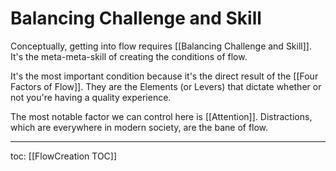 # Balancing Challenge and Skill
Conceptually, getting into flow requires [[Balancing Challenge and Skill]]. It's the meta-meta-skill of creating the conditions of flow.

It's the most important condition because it's the direct result of the [[Four Factors of Flow]]. They are the Elements (or Levers) that dictate whether or not you're having a quality experience.

The most notable factor we can control here is [[Attention]]. Distractions, which are everywhere in modern society, are the bane of flow. 

---

toc: [[FlowCreation TOC]]
